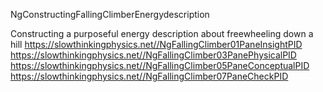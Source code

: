 NgConstructingFallingClimberEnergydescription

Constructing a purposeful energy description about freewheeling down a hill
https://slowthinkingphysics.net//NgFallingClimber01PaneInsightPID
https://slowthinkingphysics.net//NgFallingClimber03PanePhysicalPID
https://slowthinkingphysics.net//NgFallingClimber05PaneConceptualPID
https://slowthinkingphysics.net//NgFallingClimber07PaneCheckPID

